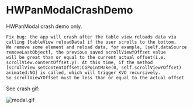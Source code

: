 # HWPanModalCrashDemo

HWPanModal crash demo only.

```
Fix bug: the app will crash after the table view reloads data via calling [tableView reloadData] if the user scrolls to the bottom.
We remove some element and reload data, for example, [self.dataSource removeLastObject], the previous saved scrollViewYOffset value
will be great than or equal to the current actual offset(i.e. scrollView.contentOffset.y). At this time, if the method
[scrollView setContentOffset:CGPointMake(0, self.scrollViewYOffset) animated:NO] is called, which will trigger KVO recursively.
So scrollViewYOffset must be less than or equal to the actual offset
```

See crash gif:

![modal.gif](https://s2.loli.net/2022/06/15/mYdP267EOonAUkC.gif)
